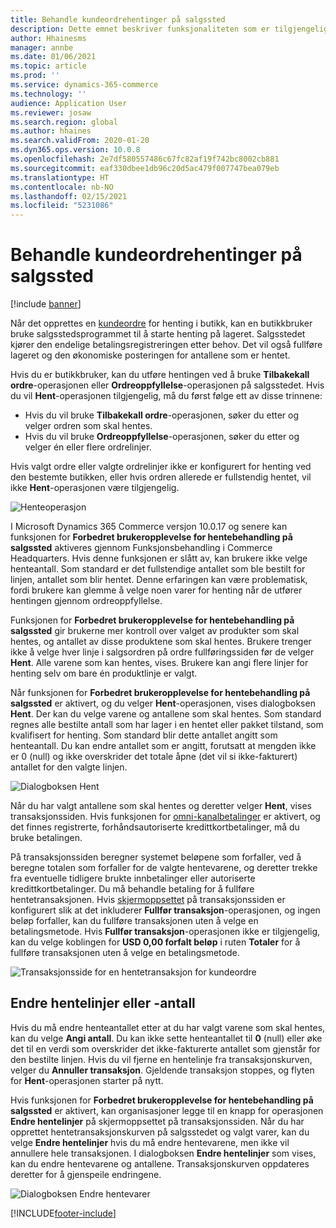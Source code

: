 ```yaml
---
title: Behandle kundeordrehentinger på salgssted
description: Dette emnet beskriver funksjonaliteten som er tilgjengelig i salgsstedsprogrammet (POS) for behandling av henting av kundeordrer.
author: Hhainesms
manager: annbe
ms.date: 01/06/2021
ms.topic: article
ms.prod: ''
ms.service: dynamics-365-commerce
ms.technology: ''
audience: Application User
ms.reviewer: josaw
ms.search.region: global
ms.author: hhaines
ms.search.validFrom: 2020-01-20
ms.dyn365.ops.version: 10.0.8
ms.openlocfilehash: 2e7df580557486c67fc82af19f742bc8002cb881
ms.sourcegitcommit: eaf330dbee1db96c20d5ac479f007747bea079eb
ms.translationtype: HT
ms.contentlocale: nb-NO
ms.lasthandoff: 02/15/2021
ms.locfileid: "5231086"
---
```

# <a name="process-customer-order-pickups-in-pos"></a>Behandle kundeordrehentinger på salgssted

[!include [banner](includes/banner.md)]

Når det opprettes en [kundeordre](customer-orders-overview.md) for henting i butikk, kan en butikkbruker bruke salgsstedsprogrammet til å starte henting på lageret. Salgsstedet kjører den endelige betalingsregistreringen etter behov. Det vil også fullføre lageret og den økonomiske posteringen for antallene som er hentet.

Hvis du er butikkbruker, kan du utføre hentingen ved å bruke **Tilbakekall ordre**-operasjonen eller **Ordreoppfyllelse**-operasjonen på salgsstedet. Hvis du vil **Hent**-operasjonen tilgjengelig, må du først følge ett av disse trinnene:

- Hvis du vil bruke **Tilbakekall ordre**-operasjonen, søker du etter og velger ordren som skal hentes.
- Hvis du vil bruke **Ordreoppfyllelse**-operasjonen, søker du etter og velger én eller flere ordrelinjer.

Hvis valgt ordre eller valgte ordrelinjer ikke er konfigurert for henting ved den bestemte butikken, eller hvis ordren allerede er fullstendig hentet, vil ikke **Hent**-operasjonen være tilgjengelig.

![Henteoperasjon](media/pickupoperation.png)

I Microsoft Dynamics 365 Commerce versjon 10.0.17 og senere kan funksjonen for **Forbedret brukeropplevelse for hentebehandling på salgssted** aktiveres gjennom Funksjonsbehandling i Commerce Headquarters. Hvis denne funksjonen er slått av, kan brukere ikke velge henteantall. Som standard er det fullstendige antallet som ble bestilt for linjen, antallet som blir hentet. Denne erfaringen kan være problematisk, fordi brukere kan glemme å velge noen varer for henting når de utfører hentingen gjennom ordreoppfyllelse.

Funksjonen for **Forbedret brukeropplevelse for hentebehandling på salgssted** gir brukerne mer kontroll over valget av produkter som skal hentes, og antallet av disse produktene som skal hentes. Brukere trenger ikke å velge hver linje i salgsordren på ordre fullføringssiden før de velger **Hent**. Alle varene som kan hentes, vises. Brukere kan angi flere linjer for henting selv om bare én produktlinje er valgt.

Når funksjonen for **Forbedret brukeropplevelse for hentebehandling på salgssted** er aktivert, og du velger **Hent**-operasjonen, vises dialogboksen **Hent**. Der kan du velge varene og antallene som skal hentes. Som standard regnes alle bestilte antall som har lager i en hentet eller pakket tilstand, som kvalifisert for henting. Som standard blir dette antallet angitt som henteantall. Du kan endre antallet som er angitt, forutsatt at mengden ikke er 0 (null) og ikke overskrider det totale åpne (det vil si ikke-fakturert) antallet for den valgte linjen.

![Dialogboksen Hent](media/pickupselect.png)

Når du har valgt antallene som skal hentes og deretter velger **Hent**, vises transaksjonssiden. Hvis funksjonen for [omni-kanalbetalinger](omni-channel-payments.md) er aktivert, og det finnes registrerte, forhåndsautoriserte kredittkortbetalinger, må du bruke betalingen.

På transaksjonssiden beregner systemet beløpene som forfaller, ved å beregne totalen som forfaller for de valgte hentevarene, og deretter trekke fra eventuelle tidligere brukte innbetalinger eller autoriserte kredittkortbetalinger. Du må behandle betaling for å fullføre hentetransaksjonen. Hvis [skjermoppsettet](pos-screen-layouts.md) på transaksjonssiden er konfigurert slik at det inkluderer **Fullfør transaksjon**-operasjonen, og ingen beløp forfaller, kan du fullføre transaksjonen uten å velge en betalingsmetode. Hvis **Fullfør transaksjon**-operasjonen ikke er tilgjengelig, kan du velge koblingen for **USD 0,00 forfalt beløp** i ruten **Totaler** for å fullføre transaksjonen uten å velge en betalingsmetode.

![Transaksjonsside for en hentetransaksjon for kundeordre](media/pickupcart.png)

## <a name="changing-pickup-lines-or-quantities"></a>Endre hentelinjer eller -antall

Hvis du må endre henteantallet etter at du har valgt varene som skal hentes, kan du velge **Angi antall**. Du kan ikke sette henteantallet til **0** (null) eller øke det til en verdi som overskrider det ikke-fakturerte antallet som gjenstår for den bestilte linjen. Hvis du vil fjerne en hentelinje fra transaksjonskurven, velger du **Annuller transaksjon**. Gjeldende transaksjon stoppes, og flyten for **Hent**-operasjonen starter på nytt.

Hvis funksjonen for **Forbedret brukeropplevelse for hentebehandling på salgssted** er aktivert, kan organisasjoner legge til en knapp for operasjonen **Endre hentelinjer** på skjermoppsettet på transaksjonssiden. Når du har opprettet hentetransaksjonskurven på salgsstedet og valgt varer, kan du velge **Endre hentelinjer** hvis du må endre hentevarene, men ikke vil annullere hele transaksjonen. I dialogboksen **Endre hentelinjer** som vises, kan du endre hentevarene og antallene. Transaksjonskurven oppdateres deretter for å gjenspeile endringene.

![Dialogboksen Endre hentevarer](media/pickupchange.png)


[!INCLUDE[footer-include](../includes/footer-banner.md)]